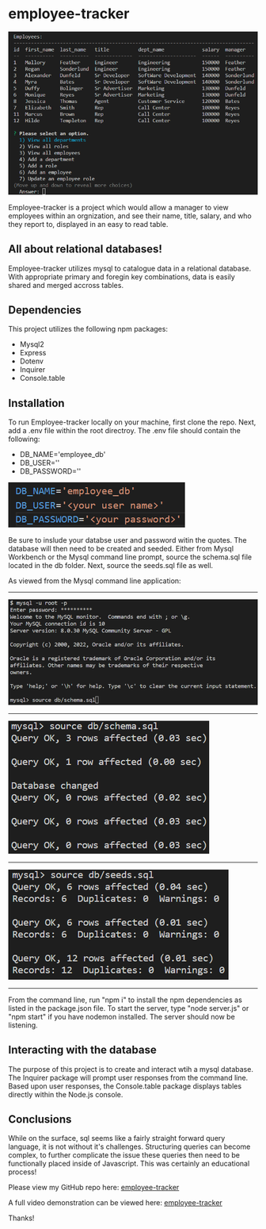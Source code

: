 # employee-tracker

![screenshot of website](./assets/images/Screenshot.png)

Employee-tracker is a project which would allow a manager to view employees within an orgnization, and see their name, title, salary, and who they report to, displayed in an easy to read table.

## All about relational databases!

Employee-tracker utilizes mysql to catalogue data in a relational database.  With appropriate primary and foregin key combinations, data is easily shared and merged accross tables.

## Dependencies

This project utilizes the following npm packages:

* Mysql2
* Express
* Dotenv
* Inquirer
* Console.table

## Installation

To run Employee-tracker locally on your machine, first clone the repo.  Next, add a .env file within the root directroy.  The .env file should contain the following:

* DB_NAME='employee_db'
* DB_USER=''
* DB_PASSWORD=''

![env file](./assets/images/EmpScrn.png)

Be sure to inslude your databse user and password witin the quotes.  The database will then need to be created and seeded.  Either from Mysql Workbench or the Mysql command line prompt, source the schema.sql file located in the db folder.  Next, source the seeds.sql file as well. 

As viewed from the Mysql command line application:

---

![mysql command line](./assets/images/schema.png)

---

![source schema](./assets/images/queryOk.png)

---

![source seeds](./assets/images/seeds.png)

---

From the command line, run "npm i" to install the npm dependencies as listed in the package.json file.  To start the server, type "node server.js" or "npm start" if you have nodemon installed.  The server should now be listening.

## Interacting with the database

The purpose of this project is to create and interact wtih a mysql database.  The Inquirer package will prompt user responses from the command line. Based upon user responses, the Console.table package displays tables directly within the Node.js console.

## Conclusions

While on the surface, sql seems like a fairly straight forward query language, it is not without it's challenges.  Structuring queries can become complex, to further complicate the issue these queries then need to be functionally placed inside of Javascript.  This was certainly an educational process!

Please view my GitHub repo here:
 [employee-tracker](https://github.com/ObviousEcho/employee-tracker)

 A full video demonstration can be viewed here:
 [employee-tracker](https://drive.google.com/file/d/1_MyQY7Kt-idMGotJNEe12nclXXuvpgMa/view)

 Thanks!